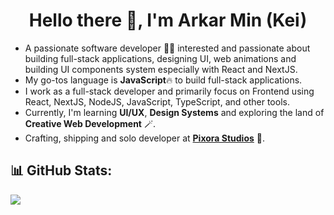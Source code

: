 <h1 align="center">
  Hello there 👋, I'm Arkar Min (Kei)
</h1>

- A passionate software developer 🧑‍💻 interested and passionate about building full-stack applications, designing UI, web animations and building UI components system especially with React and NextJS.
- My go-tos language is **JavaScript**🔥 to build full-stack applications.
- I work as a full-stack developer and primarily focus on Frontend using React, NextJS, NodeJS, JavaScript, TypeScript, and other tools.
- Currently, I'm learning **UI/UX**, **Design Systems** and exploring the land of **Creative Web Development** 🪄.
- Crafting, shipping and solo developer at [**Pixora Studios**](https://github.com/Pixora-Studios) 🚀.

## 📊 GitHub Stats:
![](https://github-readme-stats.vercel.app/api/top-langs/?username=Kei-K23&theme=dark&hide_border=false&include_all_commits=false&count_private=false&layout=compact)
